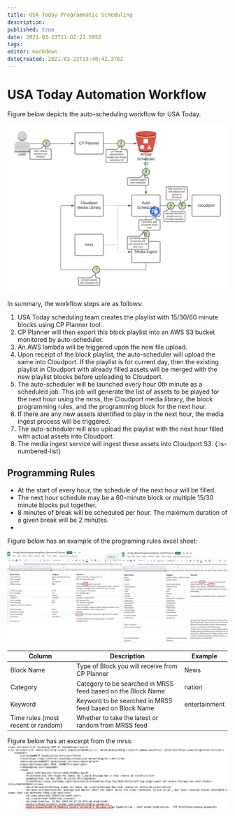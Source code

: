 ```yaml
---
title: USA Today Programmatic Scheduling
description: 
published: true
date: 2021-03-23T11:02:21.595Z
tags: 
editor: markdown
dateCreated: 2021-03-22T13:40:42.376Z
---
```


# USA Today Automation Workflow

Figure below depicts the auto-scheduling workflow for USA Today.

![usa_today_autoscheduling_.png](/usa_today_autoscheduling_.png)

In summary, the workflow steps are as follows:

1. USA Today scheduling team creates the playlist with 15/30/60 minute blocks using CP Planner tool.
2. CP Planner will then export this block playlist into an AWS S3 bucket monitored by auto-scheduler.
3. An AWS lambda will be triggered upon the new file upload.
4. Upon receipt of the block playlist, the auto-scheduler will upload the same into Cloudport. If the playlist is for current day, then the existing playlist in Cloudport with already filled assets will be merged with the new playlist blocks before uploading to Cloudport.
5. The auto-scheduler will be launched every hour 0th minute as a scheduled job. This job will generate the list of assets to be played for the next hour using the mrss, the Cloudport media library, the block programming rules, and the programming block for the next hour.
5. If there are any new assets identified to play in the next hour, the media ingest process will be triggered.
6. The auto-scheduler will also upload the playlist with the next hour filled with actual assets into Cloudport.
7. The media ingest service will ingest these assets into Cloudport S3.
{.is-numbered-list}

## Programming Rules

- At the start of every hour, the schedule of the next hour will be filled.
- The next hour schedule may be a 60-minute block or multiple 15/30 minute blocks put together.
- 8 minutes of break will be scheduled per hour. The maximum duration of a given break will be 2 minutes.
- 

Figure below has an example of the programing rules excel sheet:

![usa_today_programmingrules.png](/usa_today_programmingrules.png)

Column|Description|Example
--|--|--
Block Name|Type of Block you will receive from CP Planner|News
Category|Category to be searched in MRSS feed based on the Block Name|nation 
Keyword|Keyword to be searched in MRSS feed based on Block Name|entertainment
Time rules (most recent or random)|Whether to take the latest or random from MRSS feed

Figure below has an excerpt from the mrss:
![usa_today_mrss.png](/usa_today_mrss.png)


